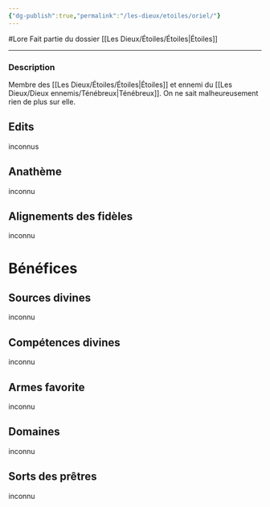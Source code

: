 ```yaml
---
{"dg-publish":true,"permalink":"/les-dieux/etoiles/oriel/"}
---
```


#Lore
Fait partie du dossier [[Les Dieux/Étoiles/Étoiles\|Étoiles]]

-------

### Description
Membre des [[Les Dieux/Étoiles/Étoiles\|Étoiles]] et ennemi du [[Les Dieux/Dieux ennemis/Ténébreux\|Ténébreux]]. On ne sait malheureusement rien de plus sur elle.
## Edits
inconnus
## Anathème
inconnu
## Alignements des fidèles
inconnu
# Bénéfices
## Sources divines
inconnu
## Compétences divines
inconnu
## Armes favorite
inconnu
## Domaines
inconnu
## Sorts des prêtres
inconnu